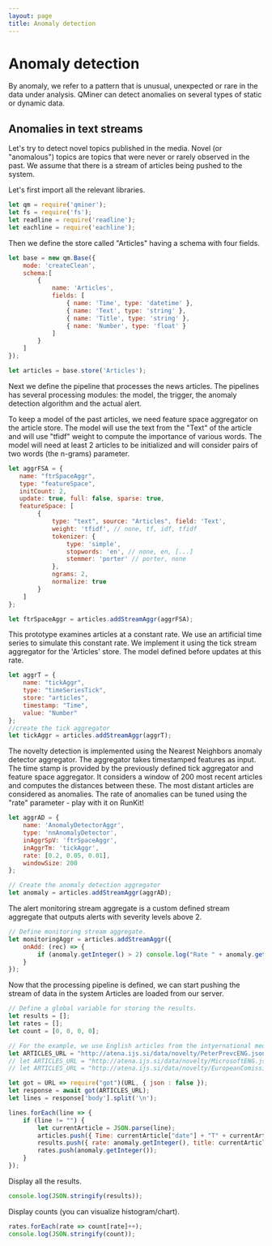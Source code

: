 ```yaml
---
layout: page
title: Anomaly detection
---
```


# Anomaly detection

By anomaly, we refer to a pattern that is unusual, unexpected or rare in the data under analysis. QMiner can detect anomalies on several types of static or dynamic data.

## Anomalies in text streams

Let's try to detect novel topics published in the media. Novel (or "anomalous") topics are topics that were never or rarely observed in the past. We assume that there is a stream of articles being pushed to the system. 

Let's first import all the relevant libraries.

```javascript
let qm = require('qminer');
let fs = require('fs');
let readline = require('readline');
let eachline = require('eachline');
```

Then we define the store called "Articles" having a schema with four fields.

```javascript
let base = new qm.Base({
    mode: 'createClean',
    schema:[
        {
            name: 'Articles',
            fields: [
                { name: 'Time', type: 'datetime' },
                { name: 'Text', type: 'string' },
                { name: 'Title', type: 'string' },
                { name: 'Number', type: 'float' }
            ]
        }
    ]
});

let articles = base.store('Articles');
```

Next we define the pipeline that processes the news articles. The pipelines has several processing modules: the model, the trigger, the anomaly detection algorithm and the actual alert.

To keep a model of the past articles, we need feature space aggregator on the article store. The model will use the text from the "Text" of the article and will use "tfidf" weight to compute the importance of various words. The model will need at least 2 articles to be initialized and will consider pairs of two words (the n-grams) parameter.

```javascript
let aggrFSA = {
   name: "ftrSpaceAggr",
   type: "featureSpace",
   initCount: 2,
   update: true, full: false, sparse: true,
   featureSpace: [
        { 
            type: "text", source: "Articles", field: 'Text',
            weight: 'tfidf', // none, tf, idf, tfidf
            tokenizer: {
                type: 'simple',
                stopwords: 'en', // none, en, [...]
                stemmer: 'porter' // porter, none
            },
            ngrams: 2,
            normalize: true
        }
    ]
}; 

let ftrSpaceAggr = articles.addStreamAggr(aggrFSA);
```

This prototype examines articles at a constant rate. We use an artificial time series to simulate this constant rate. We implement it using the tick stream aggregator for the 'Articles' store. The model defined before updates at this rate.

```javascript
let aggrT = {
    name: "tickAggr",
    type: "timeSeriesTick",
    store: "articles",
    timestamp: "Time",
    value: "Number"
};
//create the tick aggregator
let tickAggr = articles.addStreamAggr(aggrT);
```

The novelty detection is implemented using the Nearest Neighbors anomaly detector aggregator. The aggregator takes timestamped features as input. The time stamp is provided by the previously defined tick aggregator and feature space aggregator. It considers a window of 200 most recent articles and computes the distances between these. The most distant articles are considered as anomalies. The rate of anomalies can be tuned using the "rate" parameter - play with it on RunKit!

```javascript
let aggrAD = {
    name: 'AnomalyDetectorAggr',
    type: 'nnAnomalyDetector',
    inAggrSpV: 'ftrSpaceAggr',
    inAggrTm: 'tickAggr',
    rate: [0.2, 0.05, 0.01],
    windowSize: 200
};

// Create the anomaly detection aggregator
let anomaly = articles.addStreamAggr(aggrAD);
```
 
The alert monitoring stream aggregate is a custom defined stream aggregate that outputs alerts with severity levels above 2. 

```javascript
// Define monitoring stream aggregate.
let monitoringAggr = articles.addStreamAggr({
    onAdd: (rec) => {        
        if (anomaly.getInteger() > 2) console.log("Rate " + anomaly.getInteger() + ": " + rec["Title"]);        
    }
});
```

Now that the processing pipeline is defined, we can start pushing the stream of data in the system Articles are loaded from our server.

```javascript
// Define a global variable for storing the results.
let results = [];
let rates = [];
let count = [0, 0, 0, 0];

// For the example, we use English articles from the intyernational media about the sky champion Peter Prevc. Other data sets are also available.
let ARTICLES_URL = "http://atena.ijs.si/data/novelty/PeterPrevcENG.json";
// let ARTICLES_URL = "http://atena.ijs.si/data/novelty/MicrosoftENG.json";
// let ARTICLES_URL = "http://atena.ijs.si/data/novelty/EuropeanComissionENG.json";

let got = URL => require("got")(URL, { json : false });
let response = await got(ARTICLES_URL);
let lines = response['body'].split('\n');

lines.forEach(line => {
    if (line != "") {
        let currentArticle = JSON.parse(line);
        articles.push({ Time: currentArticle["date"] + "T" + currentArticle["time"], Text: currentArticle["body"], Title: currentArticle["title"], Number: 1});
        results.push({ rate: anomaly.getInteger(), title: currentArticle["title"] });
        rates.push(anomaly.getInteger());
    }
});
```

Display all the results.

```javascript
console.log(JSON.stringify(results));
```

Display counts (you can visualize histogram/chart).

```javascript
rates.forEach(rate => count[rate]++);
console.log(JSON.stringify(count));
```
